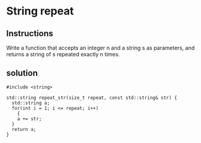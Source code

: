 # String repeat

## Instructions

Write a function that accepts an integer n and a string s as parameters, and returns a string of s repeated exactly n times.

## solution

```
#include <string>

std::string repeat_str(size_t repeat, const std::string& str) {
  std::string a;
  for(int i = 1; i <= repeat; i++)
    {
    a += str;
  }
  return a;
}
```
